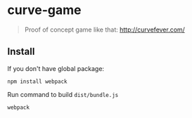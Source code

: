 # curve-game

> Proof of concept game like that: http://curvefever.com/

## Install

If you don't have global package:

```
npm install webpack
```

Run command to build `dist/bundle.js`

```
webpack
```
